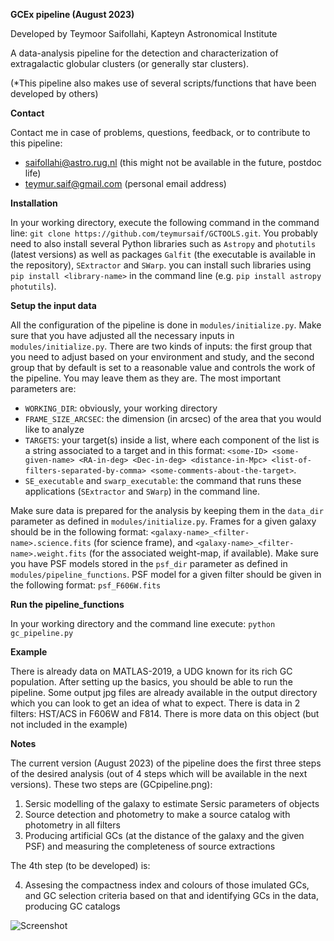 **GCEx pipeline (August 2023)** 

Developed by Teymoor Saifollahi, Kapteyn Astronomical Institute

A data-analysis pipeline for the detection and characterization of extragalactic globular clusters (or generally star clusters).

(*This pipeline also makes use of several scripts/functions that have been developed by others)

**Contact**

Contact me in case of problems, questions, feedback, or to contribute to this pipeline:
- saifollahi@astro.rug.nl (this might not be available in the future, postdoc life)
- teymur.saif@gmail.com (personal email address)


**Installation**

In your working directory, execute the following command in the command line:
`git clone https://github.com/teymursaif/GCTOOLS.git`. You probably need to also install several Python libraries such as `Astropy` and `photutils` (latest versions) as well as packages `Galfit` (the executable is available in the repository), `SExtractor` and `SWarp`. you can install such libraries using `pip install <library-name>` in the command line (e.g. `pip install astropy photutils`).


**Setup the input data**

All the configuration of the pipeline is done in `modules/initialize.py`. Make sure that you have adjusted all the necessary inputs in `modules/initialize.py`. There are two kinds of inputs: the first group that you need to adjust based on your environment and study, and the second group that by default is set to a reasonable value and controls the work of the pipeline. You may leave them as they are. The most important parameters are:

- `WORKING_DIR`: obviously, your working directory
- `FRAME_SIZE_ARCSEC`: the dimension (in arcsec) of the area that you would like to analyze
- `TARGETS`: your target(s) inside a list, where each component of the list is a string associated to a target and in this format: `<some-ID> <some-given-name> <RA-in-deg> <Dec-in-deg> <distance-in-Mpc> <list-of-filters-separated-by-comma> <some-comments-about-the-target>`.
- `SE_executable` and `swarp_executable`: the command that runs these applications (`SExtractor` and `SWarp`) in the command line.

Make sure data is prepared for the analysis by keeping them in the `data_dir` parameter as defined in `modules/initialize.py`. Frames for a given galaxy should be in the following format:
`<galaxy-name>_<filter-name>.science.fits` (for science frame), and `<galaxy-name>_<filter-name>.weight.fits` (for the associated weight-map, if available). Make sure you have PSF models stored in the `psf_dir` parameter as defined in `modules/pipeline_functions`. PSF model for a given filter should be given in the following format: `psf_F606W.fits`


**Run the pipeline_functions**

In your working directory and the command line execute: `python gc_pipeline.py`


**Example**

There is already data on MATLAS-2019, a UDG known for its rich GC population. After setting up the basics, you should be able to run the pipeline. Some output jpg files are already available in the output directory which you can look to get an idea of what to expect. There is data in 2 filters: HST/ACS in F606W and F814. There is more data on this object (but not included in the example)


**Notes**

The current version (August 2023) of the pipeline does the first three steps of the desired analysis (out of 4 steps which will be available in the next versions). These two steps are (GCpipeline.png):

1. Sersic modelling of the galaxy to estimate Sersic parameters of objects
2. Source detection and photometry to make a source catalog with photometry in all filters
3. Producing artificial GCs (at the distance of the galaxy and the given PSF) and measuring the completeness of source extractions

The 4th step (to be developed) is:

4. Assesing the compactness index and colours of those imulated GCs, and GC selection criteria based on that and identifying GCs in the data, producing GC catalogs

![Screenshot](https://raw.githubusercontent.com/teymursaif/GCTOOLS/main/gc_pipeline.png)
